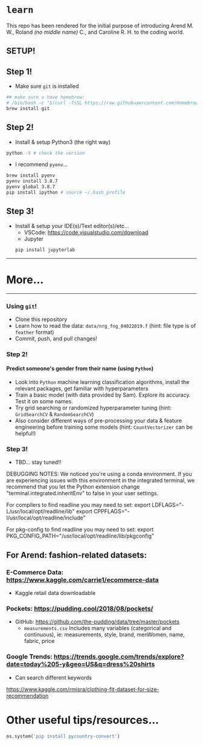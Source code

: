 # `learn`
This repo has been rendered for the initial purpose of introducing Arend M. W., Roland *(no middle name)* C., and Caroline R. H.  to the coding world.

## SETUP!

## Step 1!
- Make sure `git` is installed
```sh
## make sure u have homebrew: 
# /bin/bash -c "$(curl -fsSL https://raw.githubusercontent.com/Homebrew/install/HEAD/install.sh)"
brew install git
```

## Step 2!
- Install & setup Python3 (the right way)

```sh
python -V # check the version
```

- I recommend `pyenv`...
```sh
brew install pyenv
pyenv install 3.8.7
pyenv global 3.8.7
pip install ipython # source ~/.bash_profile
```

## Step 3!
- Install & setup your IDE(s)/Text editor(s)/etc...
    + VSCode: https://code.visualstudio.com/download
    + Jupyter
    ```sh
    pip install jupyterlab
    ```





------------------------------------------------------------------
# More...
------------------------------------------------------------------

### Using `git`!
- Clone this repository
- Learn how to read the data: `data/nrg_fng_04022019.f` (hint: file type is of `feather` format)
- Commit, push, and pull changes!


### Step 2!
#### Predict someone's gender from their name (using `Python`)
- Look into `Python` machine learning classification algorithms, install the relevant packages, get familiar with hyperparameters
- Train a basic model (with data provided by Sam). Explore its accuracy. Test it on some names.
- Try grid searching or randomized hyperparameter tuning (hint: `GridSearchCV` & `RandomSearchCV`)
- Also consider different ways of pre-processing your data & feature engineering before training some models (hint: `CountVectorizer` can be helpful!)

### Step 3!
- TBD... stay tuned!!


DEBUGGING NOTES:
We noticed you're using a conda environment. If you are experiencing issues with this environment in the integrated terminal, we recommend that you let the Python extension change "terminal.integrated.inheritEnv" to false in your user settings.

For compilers to find readline you may need to set:
  export LDFLAGS="-L/usr/local/opt/readline/lib"
  export CPPFLAGS="-I/usr/local/opt/readline/include"

For pkg-config to find readline you may need to set:
  export PKG_CONFIG_PATH="/usr/local/opt/readline/lib/pkgconfig"



## For Arend: fashion-related datasets:

### E-Commerce Data: https://www.kaggle.com/carrie1/ecommerce-data
  - Kaggle retail data downloadable

### Pockets: https://pudding.cool/2018/08/pockets/
  - GitHub: https://github.com/the-pudding/data/tree/master/pockets
    + `measurements.csv` Includes many variables (categorical and continuous), ie: measurements, style, brand, menWomen, name, fabric, price

### Google Trends: https://trends.google.com/trends/explore?date=today%205-y&geo=US&q=dress%20shirts
  - Can search different keywords

https://www.kaggle.com/rmisra/clothing-fit-dataset-for-size-recommendation


# Other useful tips/resources...

```py
os.system('pip install pycountry-convert')
```
